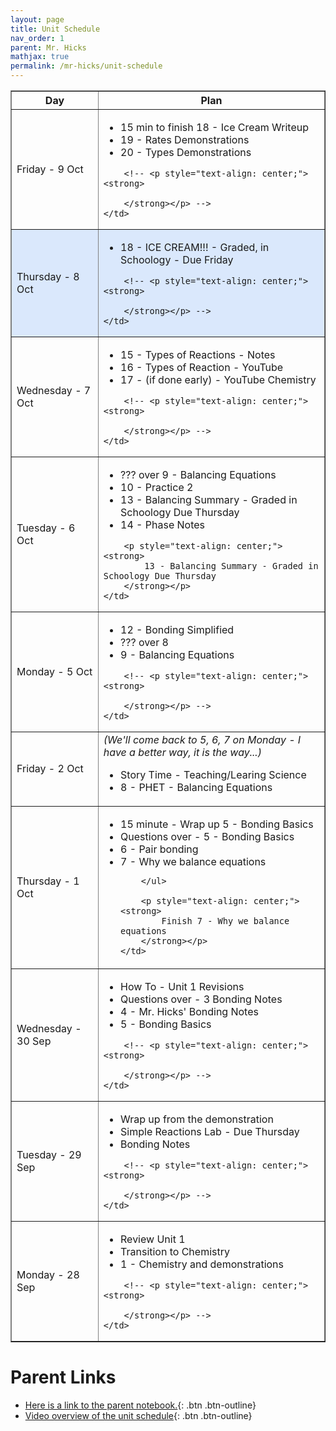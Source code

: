```yaml
---
layout: page
title: Unit Schedule
nav_order: 1
parent: Mr. Hicks
mathjax: true
permalink: /mr-hicks/unit-schedule
---
```

<table class="s_table_border" border="1">
<thead>
    <tr>
        <th>Day</th>
        <th>Plan</th>
    </tr>
</thead>
<tbody>
<tr>
    <td>Friday - 9 Oct</td>
    <td>
        <ul>
            <li>15 min to finish 18 - Ice Cream Writeup</li>
            <li>19 - Rates Demonstrations</li>
            <li>20 - Types Demonstrations</li>
        </ul>
        
        <!-- <p style="text-align: center;"><strong>
            
        </strong></p> -->
    </td>
</tr>
<tr style="background-color: #dae8fc;">
    <td>Thursday - 8 Oct</td>
    <td>
        <ul>
            <li>18 - ICE CREAM!!! - Graded, in Schoology - Due Friday</li>
        </ul>
        
        <!-- <p style="text-align: center;"><strong>
            
        </strong></p> -->
    </td>
</tr>
<tr>
    <td>Wednesday - 7 Oct</td>
    <td>
        <ul>
            <li>15 - Types of Reactions - Notes</li>
            <li>16 - Types of Reaction - YouTube</li>
            <li>17 - (if done early) - YouTube Chemistry</li>
        </ul>
        
        <!-- <p style="text-align: center;"><strong>
            
        </strong></p> -->
    </td>
</tr>
<tr>
    <td>Tuesday - 6 Oct</td>
    <td>
        <ul>
            <li>??? over 9 - Balancing Equations</li>
            <li>10 - Practice 2</li>
            <li>13 - Balancing Summary - Graded in Schoology Due Thursday</li>
            <li>14 - Phase Notes</li>
        </ul>
        
        <p style="text-align: center;"><strong>
            13 - Balancing Summary - Graded in Schoology Due Thursday
        </strong></p>
    </td>
</tr> 
<tr>
    <td>Monday - 5 Oct</td>
    <td>
        <ul>
            <li>12 - Bonding Simplified</li>
            <li>??? over 8</li>
            <li>9 - Balancing Equations</li>
        </ul>
        
        <!-- <p style="text-align: center;"><strong>
            
        </strong></p> -->
    </td>
</tr>
<tr>
    <td>Friday - 2 Oct</td>
    <td>
        <i>(We'll come back to 5, 6, 7 on Monday - I have a better way, it is the way...)</i>
        <ul>
            <li>Story Time - Teaching/Learing Science</li>
            <li>8 - PHET - Balancing Equations</li>
        </ul>
    </td>
</tr>
<tr>
    <td>Thursday - 1 Oct</td>
    <td>
        <ul>
            <li>15 minute - Wrap up 5 - Bonding Basics</li>
            <li>Questions over - 5 - Bonding Basics</li>
            <li>6 - Pair bonding</li>
            <li>7 - Why we balance equations</li>
            
        </ul>
        
        <p style="text-align: center;"><strong>
            Finish 7 - Why we balance equations
        </strong></p>
    </td>
</tr>
<tr >
    <td>Wednesday - 30 Sep</td>
    <td>
        <ul>
            <li>How To - Unit 1 Revisions</li>
            <li>Questions over - 3 Bonding Notes</li>
            <li>4 - Mr. Hicks' Bonding Notes</li>
            <li>5 - Bonding Basics</li>
        </ul>
        
        <!-- <p style="text-align: center;"><strong>
            
        </strong></p> -->
    </td>
</tr>
<tr>
    <td>Tuesday - 29 Sep</td>
    <td>
        <ul>
            <li>Wrap up from the demonstration</li>
            <li>Simple Reactions Lab - Due Thursday</li>
            <li>Bonding Notes</li>
        </ul>
        
        <!-- <p style="text-align: center;"><strong>
            
        </strong></p> -->
    </td>
</tr> 
<tr>
    <td>Monday - 28 Sep</td>
    <td>
        <ul>
            <li>Review Unit 1</li>
            <li>Transition to Chemistry</li>
            <li>1 - Chemistry and demonstrations</li>
        </ul>
        
        <!-- <p style="text-align: center;"><strong>
            
        </strong></p> -->
    </td>
</tr>
</tbody>
</table>

# Parent Links
  * [Here is a link to the parent notebook.](https://usd475-my.sharepoint.com/:o:/g/personal/jeffreyhicks_usd475_org/Ev5RzL1Le8xOiJYuyba-qp0BUFaSZUgUYlGMzjUSEZt0ag?e=igjaJ0){: .btn .btn-outline}
  * [Video overview of the unit schedule](https://jchs-science.github.io/mr-hicks/vids/unit-schedule.mp4){: .btn .btn-outline}